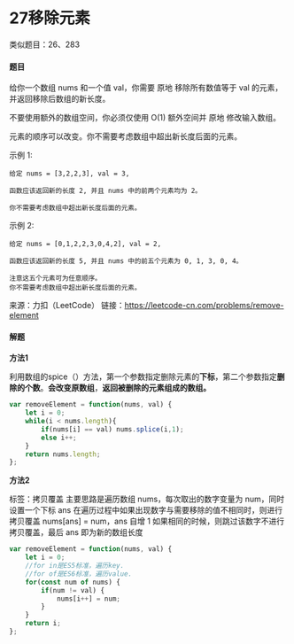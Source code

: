 # 27移除元素

类似题目：26、283

#### 题目

给你一个数组 nums 和一个值 val，你需要 原地 移除所有数值等于 val 的元素，并返回移除后数组的新长度。

不要使用额外的数组空间，你必须仅使用 O(1) 额外空间并 原地 修改输入数组。

元素的顺序可以改变。你不需要考虑数组中超出新长度后面的元素。

示例 1:

```
给定 nums = [3,2,2,3], val = 3,

函数应该返回新的长度 2, 并且 nums 中的前两个元素均为 2。

你不需要考虑数组中超出新长度后面的元素。
```


示例 2:

```
给定 nums = [0,1,2,2,3,0,4,2], val = 2,

函数应该返回新的长度 5, 并且 nums 中的前五个元素为 0, 1, 3, 0, 4。

注意这五个元素可为任意顺序。
你不需要考虑数组中超出新长度后面的元素。
```

来源：力扣（LeetCode）
链接：https://leetcode-cn.com/problems/remove-element



#### 解题

**方法1**

利用数组的spice（）方法，第一个参数指定删除元素的**下标**，第二个参数指定**删除的个数**。**会改变原数组**，**返回被删除的元素组成的数组。**

```js
var removeElement = function(nums, val) {
    let i = 0;
    while(i < nums.length){
        if(nums[i] == val) nums.splice(i,1);
        else i++;
    }
    return nums.length;
};
```



**方法2**

标签：拷贝覆盖
主要思路是遍历数组 nums，每次取出的数字变量为 num，同时设置一个下标 ans
在遍历过程中如果出现数字与需要移除的值不相同时，则进行拷贝覆盖 nums[ans] = num，ans 自增 1
如果相同的时候，则跳过该数字不进行拷贝覆盖，最后 ans 即为新的数组长度

```js
var removeElement = function(nums, val) {
    let i = 0;
    //for in是ES5标准，遍历key. 
	//for of是ES6标准，遍历value.
    for(const num of nums) {
        if(num != val) {
            nums[i++] = num;
        }
    }
    return i;
};
```

